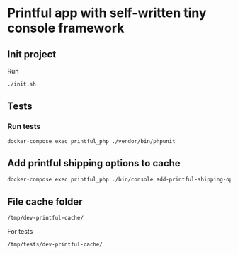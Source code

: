 # Printful app with self-written tiny console framework

## Init project

Run

```bash
./init.sh
```

## Tests

### Run tests

```bash
docker-compose exec printful_php ./vendor/bin/phpunit
```

## Add printful shipping options to cache

```bash
docker-compose exec printful_php ./bin/console add-printful-shipping-options
```

## File cache folder

```bash
/tmp/dev-printful-cache/
```

For tests
```bash
/tmp/tests/dev-printful-cache/
```